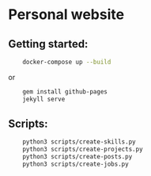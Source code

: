 # Personal website

## Getting started:

```sh
    docker-compose up --build
```

or

```sh
    gem install github-pages
    jekyll serve
```

## Scripts:

```sh
    python3 scripts/create-skills.py
    python3 scripts/create-projects.py
    python3 scripts/create-posts.py
    python3 scripts/create-jobs.py
```
